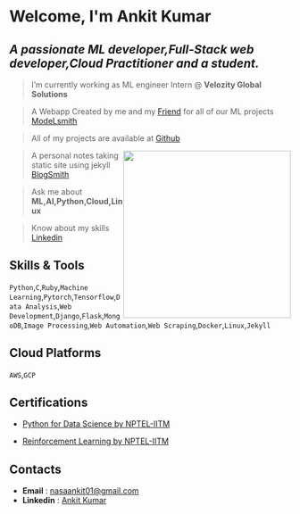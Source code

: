 # Welcome, I'm Ankit Kumar
## *A passionate ML developer,Full-Stack web developer,Cloud Practitioner and a student.*




> I’m currently working as ML engineer Intern @ **Velozity Global Solutions**

> A Webapp Created by me and my [Friend](https://github.com/AshuAhlawat) for all of  our ML projects [ModeLsmith](https://modelsmith.info)

> All of my projects are available at [Github](https://github.com/Anky209e)

<img style="float:right; width:300px; height:300px;" src="https://i.kym-cdn.com/photos/images/newsfeed/001/191/035/135.png"></img>

>  A personal notes taking static site using jekyll [BlogSmith](https://anky209e.github.io/)

> Ask me about **ML,AI,Python,Cloud,Linux**



> Know about my skills [Linkedin](https://www.linkedin.com/in/ankit-kumar-1693431ba/)




## **Skills & Tools**

```Python```,```C```,```Ruby```,```Machine Learning```,```Pytorch```,```Tensorflow```,```Data Analysis```,```Web Development```,```Django```,```Flask```,```MongoDB```,```Image Processing```,```Web Automation```,```Web Scraping```,```Docker```,```Linux```,```Jekyll```

## **Cloud Platforms**
```AWS```,```GCP```

## **Certifications**
- [Python for Data Science by NPTEL-IITM](https://internalapp.nptel.ac.in/NOC/NOC22/SEM1/Ecertificates/106/noc22-cs32/Course/NPTEL22CS32S33350967NPTEL2201060492.jpg)

- [Reinforcement Learning by NPTEL-IITM](https://internalapp.nptel.ac.in/NOC/NOC22/SEM1/Ecertificates/106/noc22-cs34/Course/NPTEL22CS34S1332098402136713.jpg)

## **Contacts**
- **Email** : nasaankit01@gmail.com
- **Linkedin** : [Ankit Kumar](https://www.linkedin.com/in/ankit-kumar-1693431ba/)

